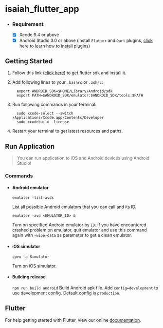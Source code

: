 # isaiah_flutter_app

- ### Requirement

    - [x] Xcode 9.4 or above
    - [x] Android Studio 3.0 or above (install `Flutter` and `Dart` plugins, [click here](https://flutter.io/get-started/editor/) to learn how to install plugins)

Getting Started
------

1. Follow this link ([click here](https://flutter.io/setup-macos/)) to get flutter sdk and install it.
2. Add following lines to your `.bashrc` or `.zshrc`:

    ```
      export ANDROID_SDK=$HOME/Library/Android/sdk
      export PATH=$ANDROID_SDK/emulator:$ANDROID_SDK/tools:$PATH
    ```

3. Run following commands in your terminal:

    ```
      sudo xcode-select --switch /Applications/Xcode.app/Contents/Developer
      sudo xcodebuild -license
    ```

4. Restart your terminal to get latest resources and paths.

Run Application
------

> You can run application to iOS and Android devices using Android Studio!

### Commands

- #### Android emulator

    `emulator -list-avds`

    List all possible Android emulators that you can call and its ID.

    `emulator -avd <EMULATOR_ID> &`

    Turn on specified Android emulator by `ID`. If you have encountered crashed problem on emulator, quit emulator and use this command again with `-wipe-data` as parameter to get a clean emulator.

- #### iOS simulator

    `open -a Simulator`

    Turn on iOS simulator.

- #### Building release

    `npm run build android`
    Build Android apk file. Add `config=development` to use development config. Default config is `production`.

Flutter
------

For help getting started with Flutter, view our online
[documentation](https://flutter.io/).
